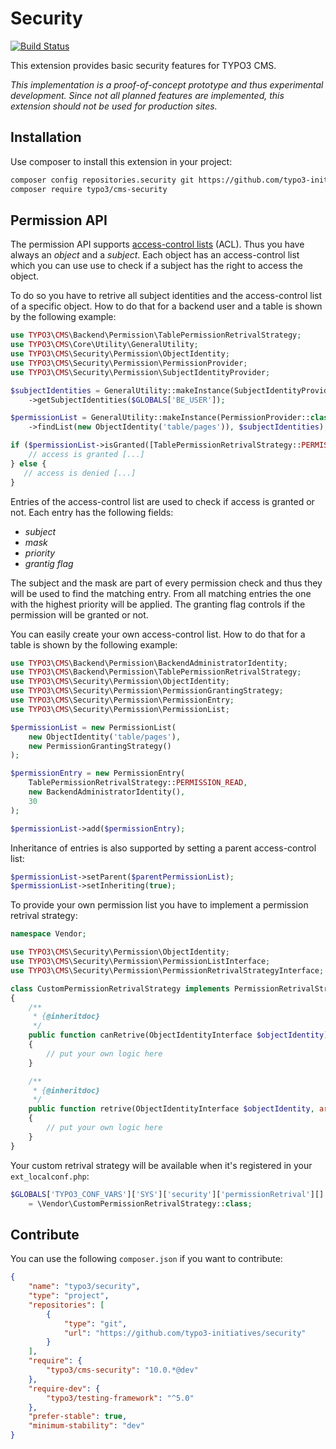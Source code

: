 # Security

[![Build Status](https://travis-ci.com/TYPO3-Initiatives/security.svg?branch=master)](https://travis-ci.com/TYPO3-Initiatives/security)

This extension provides basic security features for TYPO3 CMS.

*This implementation is a proof-of-concept prototype and thus experimental development. Since not all planned features are implemented, this extension should not be used for production sites.*

## Installation

Use composer to install this extension in your project:

```bash
composer config repositories.security git https://github.com/typo3-initiatives/security
composer require typo3/cms-security
```

## Permission API

The permission API supports [access-control lists](https://en.wikipedia.org/wiki/Access-control_list) (ACL). Thus you have always an *object* and a *subject*. Each object has an access-control list which you can use use to check if a subject has the right to access the object.

To do so you have to retrive all subject identities and the access-control list of a specific object. How to do that for a backend user and a table is shown by the following example:

```php
use TYPO3\CMS\Backend\Permission\TablePermissionRetrivalStrategy;
use TYPO3\CMS\Core\Utility\GeneralUtility;
use TYPO3\CMS\Security\Permission\ObjectIdentity;
use TYPO3\CMS\Security\Permission\PermissionProvider;
use TYPO3\CMS\Security\Permission\SubjectIdentityProvider;

$subjectIdentities = GeneralUtility::makeInstance(SubjectIdentityProvider::class)
    ->getSubjectIdentities($GLOBALS['BE_USER']);

$permissionList = GeneralUtility::makeInstance(PermissionProvider::class)
    ->findList(new ObjectIdentity('table/pages')), $subjectIdentities);

if ($permissionList->isGranted([TablePermissionRetrivalStrategy::PERMISSION_READ], $subjectIdentities))) {
    // access is granted [...]
} else {
   // access is denied [...]
}
```

Entries of the access-control list are used to check if access is granted or not. Each entry has the following fields:

 * *subject*
 * *mask*
 * *priority*
 * *grantig flag* 
 
The subject and the mask are part of every permission check and thus they will be used to find the matching entry. From all matching entries the one with the highest priority will be applied. The granting flag controls if the permission will be granted or not.

You can easily create your own access-control list. How to do that for a table is shown by the following example:

```php
use TYPO3\CMS\Backend\Permission\BackendAdministratorIdentity;
use TYPO3\CMS\Backend\Permission\TablePermissionRetrivalStrategy;
use TYPO3\CMS\Security\Permission\ObjectIdentity;
use TYPO3\CMS\Security\Permission\PermissionGrantingStrategy;
use TYPO3\CMS\Security\Permission\PermissionEntry;
use TYPO3\CMS\Security\Permission\PermissionList;

$permissionList = new PermissionList(
    new ObjectIdentity('table/pages'),
    new PermissionGrantingStrategy()
);

$permissionEntry = new PermissionEntry(
    TablePermissionRetrivalStrategy::PERMISSION_READ, 
    new BackendAdministratorIdentity(), 
    30
);

$permissionList->add($permissionEntry);
```

Inheritance of entries is also supported by setting a parent access-control list:

```php
$permissionList->setParent($parentPermissionList);
$permissionList->setInheriting(true);
```

To provide your own permission list you have to implement a permission retrival strategy:

```php
namespace Vendor;

use TYPO3\CMS\Security\Permission\ObjectIdentity;
use TYPO3\CMS\Security\Permission\PermissionListInterface;
use TYPO3\CMS\Security\Permission\PermissionRetrivalStrategyInterface;

class CustomPermissionRetrivalStrategy implements PermissionRetrivalStrategyInterface
{
    /**
     * {@inheritdoc}
     */
    public function canRetrive(ObjectIdentityInterface $objectIdentity): bool
    {
        // put your own logic here
    }

    /**
     * {@inheritdoc}
     */
    public function retrive(ObjectIdentityInterface $objectIdentity, array $subjectIdentities = []): PermissionListInterface
    {
        // put your own logic here
    }
}
```

Your custom retrival strategy will be available when it's registered in your `ext_localconf.php`:

```php
$GLOBALS['TYPO3_CONF_VARS']['SYS']['security']['permissionRetrival'][] 
    = \Vendor\CustomPermissionRetrivalStrategy::class;
```

## Contribute

You can use the following `composer.json` if you want to contribute:

```json
{
    "name": "typo3/security",
    "type": "project",
    "repositories": [
        {
            "type": "git",
            "url": "https://github.com/typo3-initiatives/security"
        }
    ],
    "require": {
        "typo3/cms-security": "10.0.*@dev"
    },
    "require-dev": {
        "typo3/testing-framework": "^5.0"
    },
    "prefer-stable": true,
    "minimum-stability": "dev"
}
```
